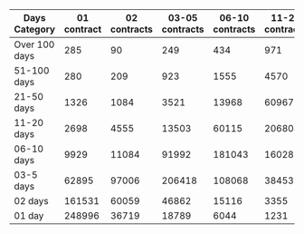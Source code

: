 | Days Category | 01 contract | 02 contracts | 03-05 contracts | 06-10 contracts | 11-20 contracts | 21-50 contracts | 51-100 contracts | Over 100 contracts | Sum   |
|---------------|-------------|--------------|-----------------|-----------------|-----------------|-----------------|------------------|--------------------|-------|
| Over 100 days | 285 | 90 | 249 | 434 | 971 | 3544 | 6840 | 6242 | 18655 |
| 51-100 days | 280 | 209 | 923 | 1555 | 4570 | 14546 | 19457 | 4954 | 46494 |
| 21-50 days | 1326 | 1084 | 3521 | 13968 | 60967 | 146646 | 38329 | 2278 | 268119 |
| 11-20 days | 2698 | 4555 | 13503 | 60115 | 206804 | 187921 | 10402 | 159 | 486157 |
| 06-10 days | 9929 | 11084 | 91992 | 181043 | 160281 | 49223 | 1459 | 16 | 505027 |
| 03-5 days | 62895 | 97006 | 206418 | 108068 | 38453 | 6914 | 154 | 0 | 519908 |
| 02 days | 161531 | 60059 | 46862 | 15116 | 3355 | 548 | 13 | 0 | 287484 |
| 01 day | 248996 | 36719 | 18789 | 6044 | 1231 | 257 | 9 | 13 | 312058 |

